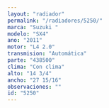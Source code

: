 ```yaml
---
layout: "radiador"
permalink: "/radiadores/5250/"
marca: "Suzuki "
modelo: "SX4"
ano: "2011"
motor: "L4 2.0"
transmision: "Automática"
parte: "438500"
clima: "Con clima"
alto: "14 3/4"
ancho: "27 15/16"
observaciones: ""
id: "5250"
---
```


